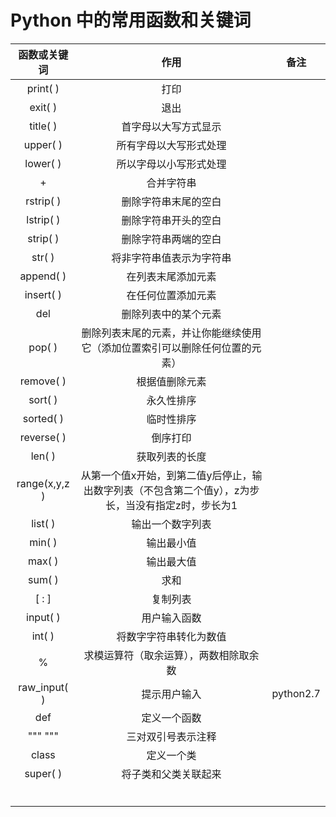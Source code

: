 # Python 中的常用函数和关键词

| 函数或关键词  |                             作用                             | 备注      |
| :-----------: | :----------------------------------------------------------: | --------- |
|   print( )    |                             打印                             |           |
|    exit( )    |                             退出                             |           |
|   title( )    |                     首字母以大写方式显示                     |           |
|   upper( )    |                    所有字母以大写形式处理                    |           |
|   lower( )    |                    所以字母以小写形式处理                    |           |
|       +       |                          合并字符串                          |           |
|   rstrip( )   |                     删除字符串末尾的空白                     |           |
|   lstrip( )   |                     删除字符串开头的空白                     |           |
|   strip( )    |                     删除字符串两端的空白                     |           |
|    str( )     |                   将非字符串值表示为字符串                   |           |
|   append( )   |                      在列表末尾添加元素                      |           |
|   insert( )   |                      在任何位置添加元素                      |           |
|      del      |                     删除列表中的某个元素                     |           |
|    pop( )     | 删除列表末尾的元素，并让你能继续使用它（添加位置索引可以删除任何位置的元素） |           |
|   remove( )   |                        根据值删除元素                        |           |
|    sort( )    |                          永久性排序                          |           |
|   sorted( )   |                          临时性排序                          |           |
|  reverse( )   |                           倒序打印                           |           |
|    len( )     |                        获取列表的长度                        |           |
| range(x,y,z ) | 从第一个值x开始，到第二值y后停止，输出数字列表（不包含第二个值y），z为步长，当没有指定z时，步长为1 |           |
|    list( )    |                       输出一个数字列表                       |           |
|    min( )     |                          输出最小值                          |           |
|    max( )     |                          输出最大值                          |           |
|    sum( )     |                             求和                             |           |
|     [ : ]     |                           复制列表                           |           |
|   input( )    |                         用户输入函数                         |           |
|    int( )     |                    将数字字符串转化为数值                    |           |
|       %       |            求模运算符（取余运算），两数相除取余数            |           |
| raw_input( )  |                         提示用户输入                         | python2.7 |
|      def      |                         定义一个函数                         |           |
|    """ """    |                      三对双引号表示注释                      |           |
|     class     |                          定义一个类                          |           |
|   super( )    |                     将子类和父类关联起来                     |           |
|               |                                                              |           |
|               |                                                              |           |
|               |                                                              |           |
|               |                                                              |           |
|               |                                                              |           |
|               |                                                              |           |





